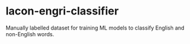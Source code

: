 # lacon-engri-classifier
Manually labelled dataset for training ML models to classify English and non-English words.
